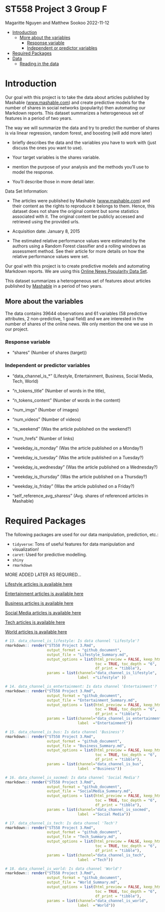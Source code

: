 ST558 Project 3 Group F
================
Magaritte Nguyen and Matthew Sookoo
2022-11-12

-   <a href="#introduction" id="toc-introduction">Introduction</a>
    -   <a href="#more-about-the-variables"
        id="toc-more-about-the-variables">More about the variables</a>
        -   <a href="#response-variable" id="toc-response-variable">Response
            variable</a>
        -   <a href="#independent-or-predictor-variables"
            id="toc-independent-or-predictor-variables">Independent or predictor
            variables</a>
-   <a href="#required-packages" id="toc-required-packages">Required
    Packages</a>
-   <a href="#data" id="toc-data">Data</a>
    -   <a href="#reading-in-the-data" id="toc-reading-in-the-data">Reading in
        the data</a>

<!-- setup -->

# Introduction

Our goal with this project is to take the data about articles published
by Mashable (www.mashable.com) and create predictive models for the
number of shares in social networks (popularity) then automating our
Markdown reports. This dataset summarizes a heterogeneous set of
features in a period of two years.

The way we will summarize the data and try to predict the number of
shares is via linear regression, random forest, and boosting (will add
more later)

-   briefly describes the data and the variables you have to work with
    (just discuss the ones you want to use).

-   Your target variables is the shares variable.

-   mention the purpose of your analysis and the methods you’ll use to
    model the response.

-   You’ll describe those in more detail later.

Data Set Information:

-   The articles were published by Mashable (www.mashable.com) and their
    content as the rights to reproduce it belongs to them. Hence, this
    dataset does not share the original content but some statistics
    associated with it. The original content be publicly accessed and
    retrieved using the provided urls.

-   Acquisition date: January 8, 2015

-   The estimated relative performance values were estimated by the
    authors using a Random Forest classifier and a rolling windows as
    assessment method. See their article for more details on how the
    relative performance values were set.

Our goal with this project is to create predictive models and automating
Markdown reports. We are using this [Online News Popularity Data
Set](https://archive.ics.uci.edu/ml/datasets/Online+News+Popularity).

This dataset summarizes a heterogeneous set of features about articles
published by [Mashable](http://www.mashable.com) in a period of two
years.

## More about the variables

The data contains 39644 observations and 61 variables (58 predictive
attributes, 2 non-predictive, 1 goal field) and we are interested in the
number of shares of the online news. We only mention the one we use in
our project.

### Response variable

-   “shares” (Number of shares (target))

### Independent or predictor variables

-   “data_channel_is\_\*” (Lifestyle, Entertainment, Business, Social
    Media, Tech, World)

-   “n_tokens_title” (Number of words in the title),

-   “n_tokens_content” (Number of words in the content)

-   “num_imgs” (Number of images)

-   “num_videos” (Number of videos)

-   “is_weekend” (Was the article published on the weekend?)

-   “num_hrefs” (Number of links)

-   “weekday_is_monday” (Was the article published on a Monday?)

-   “weekday_is_tuesday” (Was the article published on a Tuesday?)

-   “weekday_is_wednesday” {Was the article published on a Wednesday?)

-   “weekday_is_thursday” (Was the article published on a Thursday?)

-   “weekday_is_friday” (Was the article published on a Friday?)

-   “self_reference_avg_sharess” (Avg. shares of referenced articles in
    Mashable)

# Required Packages

The following packages are used for our data manipulation, prediction,
etc.:

-   `tidyverse`: Tons of useful features for data manipulation and
    visualization!
-   `caret`: Used for predictive modelling.
-   `shiny`
-   `rmarkdown`

MORE ADDED LATER AS REQUIRED…

<!-- 6 Links for the Rendered Files -->

[Lifestyle articles is available here](./Lifestyle_Summary.md)

[Entertainment articles is available here](./Entertainment_Summary.md)

[Business articles is available here](./Business_Summary.md)

[Social Media articles is available here](./SocialMedia_Summary.md)

[Tech articles is available here](./Tech_Summary.md)

[World articles is available here](./World_Summary.md)

<!-- Render Code -->

```r
# 13. data_channel_is_lifestyle: Is data channel 'Lifestyle'?
rmarkdown:: render("ST558 Project 3.Rmd",
                   output_format = "github_document",
                   output_file = "Lifestyle_Summary.md",
                   output_options = list(html_preview = FALSE, keep_html = FALSE, 
                                         toc = TRUE, toc_depth = "6", 
                                         df_print = "tibble"), 
                   params = list(channel="data_channel_is_lifestyle", 
                                 label  ="Lifestyle" ))

# 14. data_channel_is_entertainment: Is data channel 'Entertainment'?
rmarkdown:: render("ST558 Project 3.Rmd",
                   output_format = "github_document",
                   output_file = "Entertainment_Summary.md",
                   output_options = list(html_preview = FALSE, keep_html = FALSE, 
                                         toc = TRUE, toc_depth = "6", 
                                         df_print = "tibble"), 
                   params = list(channel="data_channel_is_entertainment",
                                 label  ="Entertainment"))

# 15. data_channel_is_bus: Is data channel 'Business'?
rmarkdown:: render("ST558 Project 3.Rmd",
                   output_format = "github_document",
                   output_file = "Business_Summary.md",
                   output_options = list(html_preview = FALSE, keep_html = FALSE, 
                                         toc = TRUE, toc_depth = "6", 
                                         df_print = "tibble"), 
                   params = list(channel="data_channel_is_bus",
                                 label  ="Business"))

# 16. data_channel_is_socmed: Is data channel 'Social Media'?
rmarkdown:: render("ST558 Project 3.Rmd",
                   output_format = "github_document",
                   output_file = "SocialMedia_Summary.md",
                   output_options = list(html_preview = FALSE, keep_html = FALSE, 
                                         toc = TRUE, toc_depth = "6", 
                                         df_print = "tibble"), 
                   params = list(channel="data_channel_is_socmed", 
                                 label  ="Social Media"))

# 17. data_channel_is_tech: Is data channel 'Tech'?
rmarkdown:: render("ST558 Project 3.Rmd",
                   output_format = "github_document",
                   output_file = "Tech_Summary.md",
                   output_options = list(html_preview = FALSE, keep_html = FALSE, 
                                         toc = TRUE, toc_depth = "6", 
                                         df_print = "tibble"), 
                   params = list(channel="data_channel_is_tech",
                                 label  ="Tech"))

# 18. data_channel_is_world: Is data channel 'World'?
rmarkdown:: render("ST558 Project 3.Rmd",
                   output_format = "github_document",
                   output_file = "World_Summary.md",
                   output_options = list(html_preview = FALSE, keep_html = FALSE, 
                                         toc = TRUE, toc_depth = "6", 
                                         df_print = "tibble"), 
                   params = list(channel="data_channel_is_world",
                                 label  ="World"))
```

